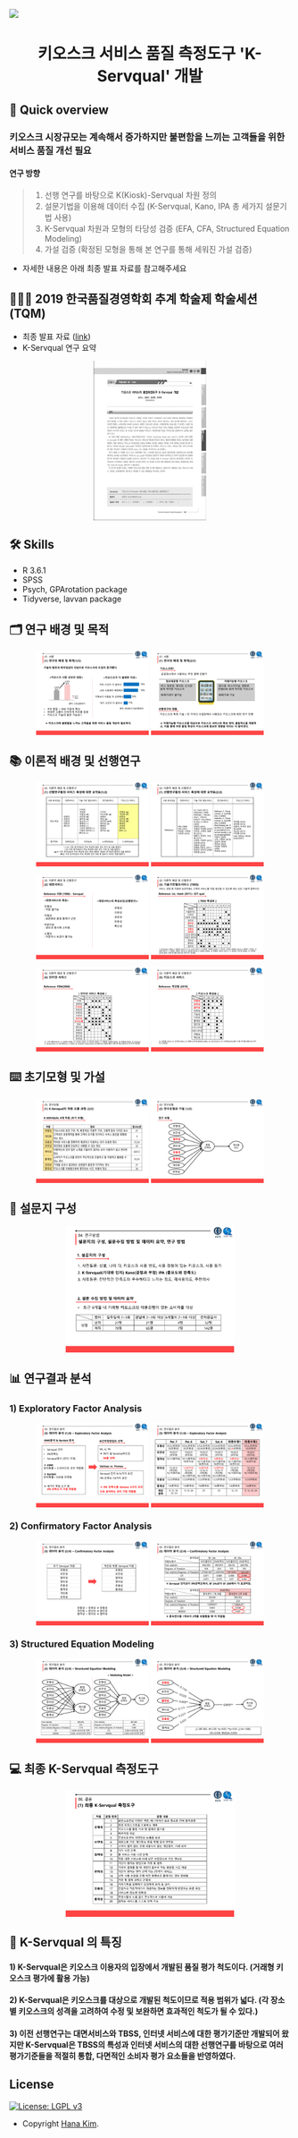   

<p>
<a href="https://github.com/hanakim120/kiosk-servqual-research"><img src="https://hits.seeyoufarm.com/api/count/incr/badge.svg?url=https%3A%2F%2Fgithub.com%2Fhanakim120%2Fkiosk-servqual-research&count_bg=%2379C83D&title_bg=%23555555&icon=&icon_color=%23E7E7E7&title=hits&edge_flat=false"/></a>

<h1 align="center">키오스크 서비스 품질 측정도구 <strong>'K-Servqual'</strong> 개발</h1>
</p>
  
## 📍 Quick overview
### 키오스크 시장규모는 계속해서 증가하지만 불편함을 느끼는 고객들을 위한 서비스 품질 개선 필요
#### 연구 방향
> 1) 선행 연구를 바탕으로 K(Kiosk)-Servqual 차원 정의
> 2) 설문기법을 이용해 데이터 수집 (K-Servqual, Kano, IPA 총 세가지 설문기법 사용)
> 3) K-Servqual 차원과 모형의 타당성 검증 (EFA, CFA, Structured Equation Modeling)
> 4) 가설 검증 (확정된 모형을 통해 본 연구를 통해 세워진 가설 검증)

- 자세한 내용은 아래 최종 발표 자료를 참고해주세요

## 💁🏻‍♀️ 2019 한국품질경영학회 추계 학술제 학술세션(TQM)
- 최종 발표 자료 ([link](https://github.com/hanakim120/kiosk-servqual-research/blob/main/%E1%84%92%E1%85%A1%E1%86%A8%E1%84%92%E1%85%AC%E1%84%87%E1%85%A1%E1%86%AF%E1%84%91%E1%85%AD%E1%84%8C%E1%85%A1%E1%84%85%E1%85%AD.pdf))
- K-Servqual 연구 요약 
<p  align="center">
<img  src="./image/K-Servqual_요약.jpeg"  width="40%"  align="middle"/>
</p>

## 🛠️ Skills
- R 3.6.1 
- SPSS
- Psych, GPArotation package
- Tidyverse, lavvan package
## 🗂️ 연구 배경 및 목적
<p  align="center">
<img  src="./image/연구배경.png"  width="40%"  align="middle"/>
<img  src="./image/연구배경2.png"  width="40%"  align="middle"/>
</p>

## 📚 이론적 배경 및 선행연구

<p  align="center">
<img  src="./image/선행연구요약표.png"  width="40%"  align="middle"/>
<img  src="./image/선행연구요약표2.png"  width="40%"  align="middle"/>
</p>

<p  align="center">
<img  src="./image/대면서비스.png"  width="40%"  align="middle"/>
<img  src="./image/TBSS.png"  width="40%"  align="middle"/>
</p>

<p  align="center">
<img  src="./image/인터넷서비스.png"  width="40%"  align="middle"/>
<img  src="./image/키오스크서비스.png"  width="40%"  align="middle"/>
</p>

## ⌨️ 초기모형 및 가설
<p  align="center">
<img  src="./image/초기모형.png"  width="40%"  align="middle"/>
<img  src="./image/초기모형_가설.png"  width="40%"  align="middle"/>
</p>

## 📝 설문지 구성
<p  align="center">
<img  src="./image/설문.png"  width="60%"  align="middle"/>
</p>


## 📊 연구결과 분석
### 1) Exploratory Factor Analysis
<p  align="center">
<img  src="./image/EFA1.png"  width="40%"  align="middle"/>
<img  src="./image/EFA2.png"  width="40%"  align="middle"/>
</p>

### 2) Confirmatory Factor Analysis
<p  align="center">
<img  src="./image/CFA1.png"  width="40%"  align="middle"/>
<img  src="./image/CFA2.png"  width="40%"  align="middle"/>
</p>

### 3) Structured Equation Modeling
<p  align="center">
<img  src="./image/SEM1.png"  width="40%"  align="middle"/>
<img  src="./image/SEM2.png"  width="40%"  align="middle"/>
</p>


## 💻  최종 K-Servqual 측정도구

<p  align="center">
<img  src="./image/최종K-Servqual.png"  width="60%"  align="middle"/>
</p>


## 📃 K-Servqual 의 특징
#### 1) K-Servqual은 키오스크 이용자의 입장에서 개발된 품질 평가 척도이다. (거래형 키오스크 평가에 활용 가능)
#### 2) K-Servqual은 키오스크를 대상으로 개발된 척도이므로 적용 범위가 넓다. (각 장소 별 키오스크의 성격을 고려하여 수정 및 보완하면 효과적인 척도가 될 수 있다.)
#### 3) 이전 선행연구는 대면서비스와 TBSS, 인터넷 서비스에 대한 평가기준만 개발되어 왔지만 K-Servqual은 TBSS의 특성과 인터넷 서비스의 대한 선행연구를 바탕으로 여러 평가기준들을 적절히 통합, 다면적인 소비자 평가 요소들을 반영하였다.

## License

[![License: LGPL v3](https://img.shields.io/badge/License-MIT-g.svg?style=flat-square)](https://tldrlegal.com/license/gnu-lesser-general-public-license-v3-(lgpl-3))

- Copyright [Hana Kim](https://github.com/hanakim120).

